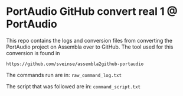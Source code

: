 # PortAudio GitHub convert real 1 @ PortAudio

This repo contains the logs and conversion files from converting the PortAudio
project on Assembla over to GitHub. The tool used for this conversion is found
in

    https://github.com/sveinse/assembla2github-portaudio
    
The commands run are in: `raw_command_log.txt`

The script that was followed are in: `command_script.txt`
